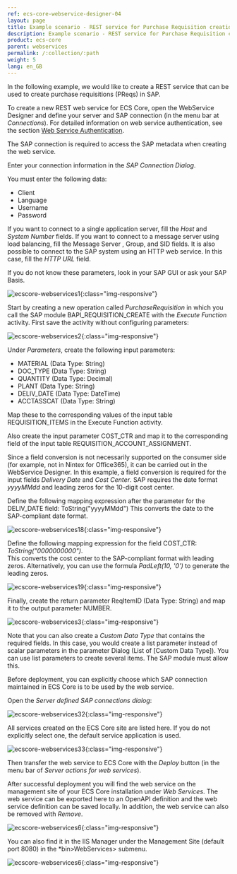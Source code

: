 ```yaml
---
ref: ecs-core-webservice-designer-04
layout: page
title: Example scenario - REST service for Purchase Requisition creation
description: Example scenario - REST service for Purchase Requisition creation
product: ecs-core
parent: webservices
permalink: /:collection/:path
weight: 5
lang: en_GB
---
```


In the following example, we would like to create a REST service that can be used to create purchase requisitions (PReqs) in SAP. 

To create a new REST web service for ECS Core, open the WebService Designer and define your server and SAP connection (in the menu bar at *Connections*). 
For detailed information on web service authentication, see the section [Web Service Authentication](./webservice_authentication). 

The SAP connection is required to access the SAP metadata when creating the web service.

Enter your connection information in the *SAP Connection Dialog*. 

You must enter the following data: 
- Client 
- Language
- Username 
- Password

If you want to connect to a single application server, fill the *Host* and *System Number* fields. 
If you want to connect to a message server using load balancing, fill the Message Server , Group, and SID fields. 
It is also possible to connect to the SAP system using an HTTP web service. In this case, fill the *HTTP URL* field. 

If you do not know these parameters, look in your SAP GUI or ask your SAP Basis.

![ecscore-webservices1](/img/content/ecscore-wsd_1.png){:class="img-responsive"}

Start by creating a new operation called *PurchaseRequisition* in which you call the SAP module BAPI_REQUISITION_CREATE with the *Execute Function* activity. First save the activity without configuring parameters:

![ecscore-webservices2](/img/content/ecscore-wsd_2.png){:class="img-responsive"}

Under *Parameters*, create the following input parameters: 
- MATERIAL (Data Type: String)
- DOC_TYPE (Data Type: String)
- QUANTITY (Data Type: Decimal)
- PLANT (Data Type: String)
- DELIV_DATE (Data Type: DateTime)
- ACCTASSCAT (Data Type: String)

Map these to the corresponding values of the input table REQUISITION_ITEMS in the Execute Function activity.

Also create the input parameter COST_CTR and map it to the corresponding field of the input table REQUISITION_ACCOUNT_ASSIGNMENT.

Since a field conversion is not necessarily supported on the consumer side (for example, not in Nintex for Office365), it can be carried out in the WebService Designer. In this example, a field conversion is required for the input fields *Delivery Date* and *Cost Center*. SAP requires the date format *yyyyMMdd* and leading zeros for the 10-digit cost center.     

Define the following mapping expression after the parameter for the DELIV_DATE field: ToString("yyyyMMdd")
This converts the date to the SAP-compliant date format. 

![ecscore-webservices18](/img/content/ecscore-wsd_3.png){:class="img-responsive"}

Define the following mapping expression for the field COST_CTR: *ToString("0000000000")*. <br>
This converts the cost center to the SAP-compliant format with leading zeros. Alternatively, you can use the formula *PadLeft(10, '0')* to generate the leading zeros. 


![ecscore-webservices19](/img/content/ecscore-wsd_4.png){:class="img-responsive"}

Finally, create the return parameter ReqItemID (Data Type: String) and map it to the output parameter NUMBER.

![ecscore-webservices3](/img/content/ecscore-wsd_5.png){:class="img-responsive"}

Note that you can also create a *Custom Data Type* that contains the required fields. In this case, you would create a list parameter instead of scalar parameters in the parameter Dialog (List of [Custom Data Type]). You can use list parameters to create several items. The SAP module must allow this. 

Before deployment, you can explicitly choose which SAP connection maintained in ECS Core is to be used by the web service.

Open the *Server defined SAP connections dialog*:

![ecscore-webservices32](/img/content/ecscore-wsd_6.png){:class="img-responsive"}

All services created on the ECS Core site are listed here. If you do not explicitly select one, the default service application is used. 

![ecscore-webservices33](/img/content/ecscore-wsd_7.png){:class="img-responsive"}

Then transfer the web service to ECS Core with the *Deploy* button (in the menu bar of *Server actions for web services*). 

After successful deployment you will find the web service on the management site of your ECS Core installation under *Web Services*.
The web service can be exported here to an OpenAPI definition and the web service definition can be saved locally. In addition, the web service can also be removed with *Remove*. 

![ecscore-webservices6](/img/content/ecscore-wsd_8.png){:class="img-responsive"}

You can also find it in the IIS Manager under the Management Site (default port 8080) in the *bin>WebServices> submenu.

![ecscore-webservices6](/img/content/ecscore-wsd_9.png){:class="img-responsive"}